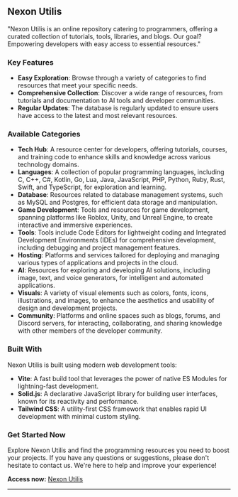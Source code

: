 ## Nexon Utilis

"Nexon Utilis is an online repository catering to programmers, offering a curated collection of tutorials, tools, libraries, and blogs. Our goal? Empowering developers with easy access to essential resources."

### Key Features

- **Easy Exploration**: Browse through a variety of categories to find resources that meet your specific needs.
- **Comprehensive Collection**: Discover a wide range of resources, from tutorials and documentation to AI tools and developer communities.
- **Regular Updates**: The database is regularly updated to ensure users have access to the latest and most relevant resources.

### Available Categories

- **Tech Hub**: A resource center for developers, offering tutorials, courses, and training code to enhance skills and knowledge across various technology domains.
- **Languages**: A collection of popular programming languages, including C, C++, C#, Kotlin, Go, Lua, Java, JavaScript, PHP, Python, Ruby, Rust, Swift, and TypeScript, for exploration and learning.
- **Database**: Resources related to database management systems, such as MySQL and Postgres, for efficient data storage and manipulation.
- **Game Development**: Tools and resources for game development, spanning platforms like Roblox, Unity, and Unreal Engine, to create interactive and immersive experiences.
- **Tools**: Tools include Code Editors for lightweight coding and Integrated Development Environments (IDEs) for comprehensive development, including debugging and project management features.
- **Hosting**: Platforms and services tailored for deploying and managing various types of applications and projects in the cloud.
- **AI**: Resources for exploring and developing AI solutions, including image, text, and voice generators, for intelligent and automated applications.
- **Visuals**: A variety of visual elements such as colors, fonts, icons, illustrations, and images, to enhance the aesthetics and usability of design and development projects.
- **Community**: Platforms and online spaces such as blogs, forums, and Discord servers, for interacting, collaborating, and sharing knowledge with other members of the developer community.

### Built With

Nexon Utilis is built using modern web development tools:

- **Vite**: A fast build tool that leverages the power of native ES Modules for lightning-fast development.
- **Solid.js**: A declarative JavaScript library for building user interfaces, known for its reactivity and performance.
- **Tailwind CSS**: A utility-first CSS framework that enables rapid UI development with minimal custom styling.

### Get Started Now

Explore Nexon Utilis and find the programming resources you need to boost your projects. If you have any questions or suggestions, please don't hesitate to contact us. We're here to help and improve your experience!

**Access now:** [Nexon Utilis](https://nexonutilis.vercel.app/)

---
